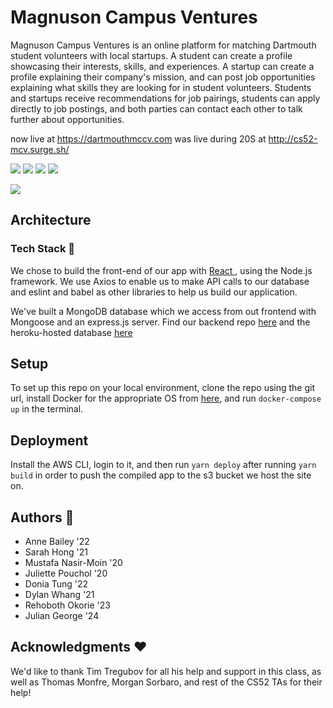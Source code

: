 # Magnuson Campus Ventures

Magnuson Campus Ventures is an online platform for matching Dartmouth student volunteers with local startups. A student can create a profile showcasing their interests, skills, and experiences. A startup can create a profile explaining their company's mission, and can post job opportunities explaining what skills they are looking for in student volunteers. Students and startups receive recommendations for job pairings, students can apply directly to job postings, and both parties can contact each other to talk further about opportunities.

now live at https://dartmouthmccv.com
was live during 20S at http://cs52-mcv.surge.sh/

![](https://i.imgur.com/w7FVtXj.png)
![](https://i.imgur.com/sHekLkE.png)
![](https://i.imgur.com/hzHY2xJ.png)
![](https://i.imgur.com/Nas0UEV.png)

![](https://i.imgur.com/36UE3Tk.jpg)

## Architecture

### Tech Stack 🥞

We chose to build the front-end of our app with [React ](https://reactjs.org/), using the Node.js framework. We use Axios to enable us to make API calls to our database and eslint and babel as other libraries to help us build our application.

We've built a MongoDB database which we access from out frontend with Mongoose and an express.js server. 
Find our backend repo [here](https://github.com/dartmouth-cs52-20S/project-mcv-backend) and the heroku-hosted database [here](https://project-mcv.herokuapp.com/)

## Setup

To set up this repo on your local environment, clone the repo using the git url, install Docker for the appropriate OS from [here](https://docs.docker.com/get-docker/), and run `docker-compose up` in the terminal.

## Deployment

Install the AWS CLI, login to it, and then run `yarn deploy` after running `yarn build` in order to push the compiled app to the s3 bucket we host the site on.

## Authors 📝

* Anne Bailey '22
* Sarah Hong '21
* Mustafa Nasir-Moin '20
* Juliette Pouchol '20
* Donia Tung '22
* Dylan Whang '21
* Rehoboth Okorie '23
* Julian George '24

## Acknowledgments ❤️

We'd like to thank Tim Tregubov for all his help and support in this class, as well as Thomas Monfre, Morgan Sorbaro, and rest of the CS52 TAs for their help! 

